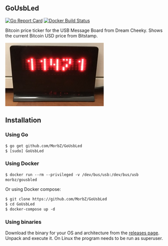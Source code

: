 ## GoUsbLed
[![Go Report Card](https://goreportcard.com/badge/github.com/MorbZ/GoUsbLed)](https://goreportcard.com/report/github.com/MorbZ/GoUsbLed) [![Docker Build Status](https://img.shields.io/docker/build/morbz/gousbled.svg)](https://hub.docker.com/r/morbz/gousbled/)

Bitcoin price ticker for the USB Message Board from Dream Cheeky. Shows the current Bitcoin USD price from Bitstamp.

![USB Message Board](https://raw.githubusercontent.com/MorbZ/GoUsbLed/master/img/board.jpg)

## Installation
### Using Go
    $ go get github.com/MorbZ/GoUsbLed
    $ [sudo] GoUsbLed

### Using Docker
    $ docker run --rm --privileged -v /dev/bus/usb:/dev/bus/usb morbz/gousbled

Or using Docker compose:

    $ git clone https://github.com/MorbZ/GoUsbLed
    $ cd GoUsbLed
    $ docker-compose up -d

### Using binaries
Download the binary for your OS and architecture from the [releases page](https://github.com/MorbZ/GoUsbLed/releases).  
Unpack and execute it. On Linux the program needs to be run as superuser.
